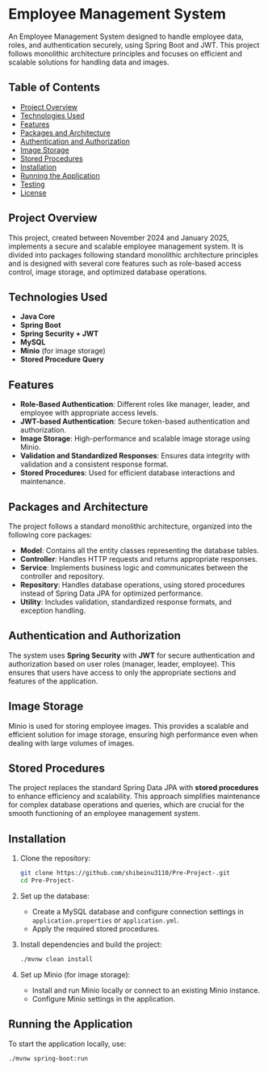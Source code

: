 # Employee Management System

An Employee Management System designed to handle employee data, roles, and authentication securely, using Spring Boot and JWT. This project follows monolithic architecture principles and focuses on efficient and scalable solutions for handling data and images.

## Table of Contents

- [Project Overview](#project-overview)
- [Technologies Used](#technologies-used)
- [Features](#features)
- [Packages and Architecture](#packages-and-architecture)
- [Authentication and Authorization](#authentication-and-authorization)
- [Image Storage](#image-storage)
- [Stored Procedures](#stored-procedures)
- [Installation](#installation)
- [Running the Application](#running-the-application)
- [Testing](#testing)
- [License](#license)

## Project Overview

This project, created between November 2024 and January 2025, implements a secure and scalable employee management system. It is divided into packages following standard monolithic architecture principles and is designed with several core features such as role-based access control, image storage, and optimized database operations.

## Technologies Used

- **Java Core**
- **Spring Boot**
- **Spring Security + JWT**
- **MySQL**
- **Minio** (for image storage)
- **Stored Procedure Query**

## Features

- **Role-Based Authentication**: Different roles like manager, leader, and employee with appropriate access levels.
- **JWT-based Authentication**: Secure token-based authentication and authorization.
- **Image Storage**: High-performance and scalable image storage using Minio.
- **Validation and Standardized Responses**: Ensures data integrity with validation and a consistent response format.
- **Stored Procedures**: Used for efficient database interactions and maintenance.

## Packages and Architecture

The project follows a standard monolithic architecture, organized into the following core packages:

- **Model**: Contains all the entity classes representing the database tables.
- **Controller**: Handles HTTP requests and returns appropriate responses.
- **Service**: Implements business logic and communicates between the controller and repository.
- **Repository**: Handles database operations, using stored procedures instead of Spring Data JPA for optimized performance.
- **Utility**: Includes validation, standardized response formats, and exception handling.

## Authentication and Authorization

The system uses **Spring Security** with **JWT** for secure authentication and authorization based on user roles (manager, leader, employee). This ensures that users have access to only the appropriate sections and features of the application.

## Image Storage

Minio is used for storing employee images. This provides a scalable and efficient solution for image storage, ensuring high performance even when dealing with large volumes of images.

## Stored Procedures

The project replaces the standard Spring Data JPA with **stored procedures** to enhance efficiency and scalability. This approach simplifies maintenance for complex database operations and queries, which are crucial for the smooth functioning of an employee management system.

## Installation

1. Clone the repository:
    ```bash
    git clone https://github.com/shibeinu3110/Pre-Project-.git
    cd Pre-Project-
    ```

2. Set up the database:
    - Create a MySQL database and configure connection settings in `application.properties` or `application.yml`.
    - Apply the required stored procedures.

3. Install dependencies and build the project:
    ```bash
    ./mvnw clean install
    ```

4. Set up Minio (for image storage):
    - Install and run Minio locally or connect to an existing Minio instance.
    - Configure Minio settings in the application.

## Running the Application

To start the application locally, use:

```bash
./mvnw spring-boot:run
